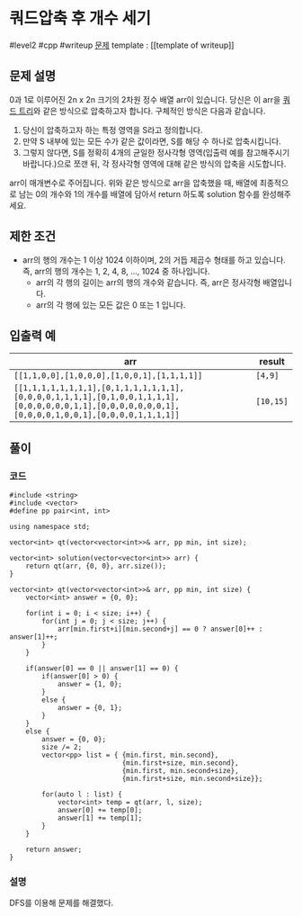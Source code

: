 # 쿼드압축 후 개수 세기

#level2 #cpp #writeup
[문제](https://school.programmers.co.kr/learn/courses/30/lessons/68936)
template : [[template of writeup]]

## 문제 설명

0과 1로 이루어진 2n x 2n 크기의 2차원 정수 배열 arr이 있습니다. 당신은 이 arr을 [쿼드 트리](https://en.wikipedia.org/wiki/Quadtree)와 같은 방식으로 압축하고자 합니다. 구체적인 방식은 다음과 같습니다.

1. 당신이 압축하고자 하는 특정 영역을 S라고 정의합니다.
2. 만약 S 내부에 있는 모든 수가 같은 값이라면, S를 해당 수 하나로 압축시킵니다.
3. 그렇지 않다면, S를 정확히 4개의 균일한 정사각형 영역(입출력 예를 참고해주시기 바랍니다.)으로 쪼갠 뒤, 각 정사각형 영역에 대해 같은 방식의 압축을 시도합니다.

arr이 매개변수로 주어집니다. 위와 같은 방식으로 arr을 압축했을 때, 배열에 최종적으로 남는 0의 개수와 1의 개수를 배열에 담아서 return 하도록 solution 함수를 완성해주세요.

## 제한 조건

- arr의 행의 개수는 1 이상 1024 이하이며, 2의 거듭 제곱수 형태를 하고 있습니다. 즉, arr의 행의 개수는 1, 2, 4, 8, ..., 1024 중 하나입니다.
    - arr의 각 행의 길이는 arr의 행의 개수와 같습니다. 즉, arr은 정사각형 배열입니다.
    - arr의 각 행에 있는 모든 값은 0 또는 1 입니다.

## 입출력 예

| arr                                                                                                                                                 | result    |
| --------------------------------------------------------------------------------------------------------------------------------------------------- | --------- |
| `[[1,1,0,0],[1,0,0,0],[1,0,0,1],[1,1,1,1]]`                                                                                                         | `[4,9]`   |
| `[[1,1,1,1,1,1,1,1],[0,1,1,1,1,1,1,1],[0,0,0,0,1,1,1,1],[0,1,0,0,1,1,1,1],[0,0,0,0,0,0,1,1],[0,0,0,0,0,0,0,1],[0,0,0,0,1,0,0,1],[0,0,0,0,1,1,1,1]]` | `[10,15]` |

## 풀이

### 코드

```
#include <string>
#include <vector>
#define pp pair<int, int>

using namespace std;

vector<int> qt(vector<vector<int>>& arr, pp min, int size);

vector<int> solution(vector<vector<int>> arr) {
    return qt(arr, {0, 0}, arr.size());
}

vector<int> qt(vector<vector<int>>& arr, pp min, int size) {
    vector<int> answer = {0, 0};
    
    for(int i = 0; i < size; i++) {
        for(int j = 0; j < size; j++) {
            arr[min.first+i][min.second+j] == 0 ? answer[0]++ : answer[1]++;
        }
    }
    
    if(answer[0] == 0 || answer[1] == 0) {
        if(answer[0] > 0) {
            answer = {1, 0};
        }
        else {
            answer = {0, 1};
        }
    }
    else {
        answer = {0, 0};
        size /= 2;
        vector<pp> list = { {min.first, min.second},
                            {min.first+size, min.second},
                            {min.first, min.second+size},
                            {min.first+size, min.second+size}};
        
        for(auto l : list) {
            vector<int> temp = qt(arr, l, size);
            answer[0] += temp[0];
            answer[1] += temp[1];
        }
    }
    
    return answer;
}
```

### 설명

DFS를 이용해 문제를 해결했다.
